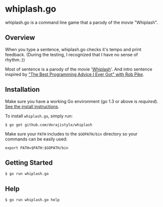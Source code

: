 # whiplash.go
whiplash.go is a command line game that a parody of the movie "Whiplash".

## Overview
When you type a sentence, whiplash.go checks it's tempo and print feedback. (During the testing, I recognized that I have no sense of rhythm.:))

Most of sentence is a parody of the movie '[Whiplash](http://www.imdb.com/title/tt2582802/)'. And intro sentence inspired by ["The Best Programming Advice I Ever Got" with Rob Pike](http://www.informit.com/articles/article.aspx?p=1941206).

## Installation
Make sure you have a working Go environment (go 1.3 or above is *required*). [See the install instructions](http://golang.org/doc/install.html).

To install `whiplash.go`, simply run:
```
$ go get github.com/dorajistyle/whiplash
```

Make sure your `PATH` includes to the `$GOPATH/bin` directory so your commands can be easily used:
```
export PATH=$PATH:$GOPATH/bin
```

## Getting Started
```
$ go run whiplash.go
```

## Help
```
$ go run whiplash.go help
```
